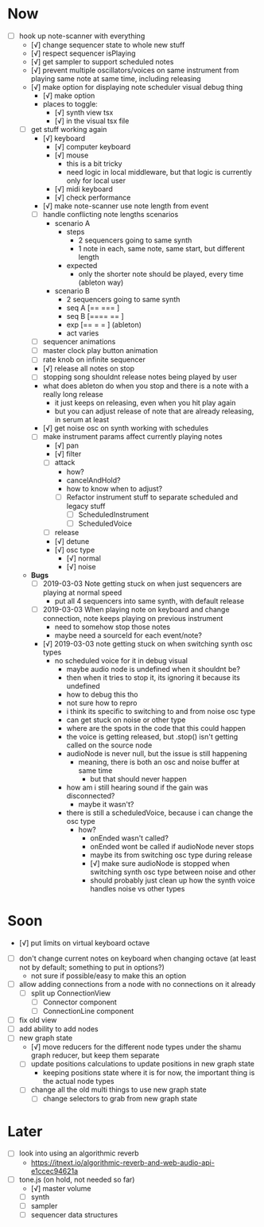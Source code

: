 # Now
- [ ] hook up note-scanner with everything
	- [√] change sequencer state to whole new stuff
	- [√] respect sequencer isPlaying
	- [√] get sampler to support scheduled notes
	- [√] prevent multiple oscillators/voices on same instrument from playing same note at same time, including releasing
	- [√] make option for displaying note scheduler visual debug thing
		- [√] make option
		- places to toggle:
			- [√] synth view tsx
			- [√] in the visual tsx file
	- [ ] get stuff working again
		- [√] keyboard
			- [√] computer keyboard
			- [√] mouse
				- this is a bit tricky
				- need logic in local middleware, but that logic is currently only for local user
			- [√] midi keyboard
			- [√] check performance
		- [√] make note-scanner use note length from event
		- [ ] handle conflicting note lengths scenarios
			- scenario A
				- steps
					- 2 sequencers going to same synth
					- 1 note in each, same note, same start, but different length
				- expected
					- only the shorter note should be played, every time (ableton way)
			- scenario B
				- 2 sequencers going to same synth
				- seq A [== ===  ]
				- seq B [==== == ]
				- exp   [== = =  ] (ableton)
				- act   varies
		- [ ] sequencer animations
		- [ ] master clock play button animation
		- [ ] rate knob on infinite sequencer
		- [√] release all notes on stop
		- [ ] stopping song shouldnt release notes being played by user
		- what does ableton do when you stop and there is a note with a really long release
			- it just keeps on releasing, even when you hit play again
			- but you can adjust release of note that are already releasing, in serum at least
		- [√] get noise osc on synth working with schedules
		- [ ] make instrument params affect currently playing notes
			- [√] pan
			- [√] filter
			- [ ] attack
				- how?
				- cancelAndHold?
				- how to know when to adjust?
				- [ ] Refactor instrument stuff to separate scheduled and legacy stuff
					- [ ] ScheduledInstrument
					- [ ] ScheduledVoice
			- [ ] release
			- [√] detune
			- [√] osc type
				- [√] normal
				- [√] noise
	- **Bugs**
		- [ ] 2019-03-03 Note getting stuck on when just sequencers are playing at normal speed
			- put all 4 sequencers into same synth, with default release
		- [ ] 2019-03-03 When playing note on keyboard and change connection, note keeps playing on previous instrument
			- need to somehow stop those notes
			- maybe need a sourceId for each event/note?
		- [√] 2019-03-03 note getting stuck on when switching synth osc types
			- no scheduled voice for it in debug visual
				- maybe audio node is undefined when it shouldnt be?
				- then when it tries to stop it, its ignoring it because its undefined
				- how to debug this tho
				- not sure how to repro
				- i think its specific to switching to and from noise osc type
				- can get stuck on noise or other type
				- where are the spots in the code that this could happen
				- the voice is getting released, but .stop() isn't getting called on the source node
				- audioNode is never null, but the issue is still happening
					- meaning, there is both an osc and noise buffer at same time
						- but that should never happen
				- how am i still hearing sound if the gain was disconnected?
					- maybe it wasn't?
				- there is still a scheduledVoice, because i can change the osc type
					- how?
						- onEnded wasn't called?
						- onEnded wont be called if audioNode never stops
						- maybe its from switching osc type during release
						- [√] make sure audioNode is stopped when switching synth osc type between noise and other
						- should probably just clean up how the synth voice handles noise vs other types

# Soon
- [√] put limits on virtual keyboard octave
- [ ] don't change current notes on keyboard when changing octave (at least not by default; something to put in options?)
	- not sure if possible/easy to make this an option
- [ ] allow adding connections from a node with no connections on it already
	- [ ] split up ConnectionView
		- [ ] Connector component
		- [ ] ConnectionLine component
- [ ] fix old view
- [ ] add ability to add nodes
- [ ] new graph state
	- [√] move reducers for the different node types under the shamu graph reducer, but keep them separate
	- [ ] update positions calculations to update positions in new graph state
		- keeping positions state where it is for now, the important thing is the actual node types
	- [ ] change all the old multi things to use new graph state
		- [ ] change selectors to grab from new graph state

# Later
- [ ] look into using an algorithmic reverb
	- https://itnext.io/algorithmic-reverb-and-web-audio-api-e1ccec94621a
- [ ] tone.js (on hold, not needed so far)
	- [√] master volume
	- [ ] synth
	- [ ] sampler
	- [ ] sequencer data structures

